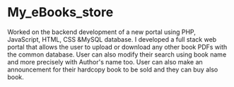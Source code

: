 # My_eBooks_store            
Worked on the backend development of a new portal using PHP, JavaScript, HTML, CSS &MySQL database. I developed a full stack web portal that allows the user to upload or download any other book PDFs with the common database. User can also modify their search using book name and more precisely with Author's name too. User can also make an announcement for their hardcopy book to be sold and they can buy also book.
